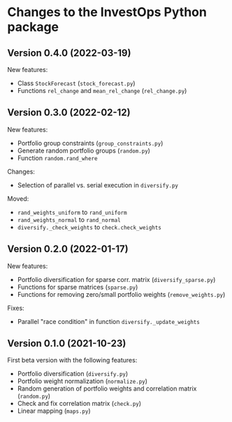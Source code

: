 # Changes to the InvestOps Python package

## Version 0.4.0 (2022-03-19)

New features:

- Class `StockForecast` (`stock_forecast.py`)
- Functions `rel_change` and `mean_rel_change` (`rel_change.py`)


## Version 0.3.0 (2022-02-12)

New features:

- Portfolio group constraints (`group_constraints.py`)
- Generate random portfolio groups (`random.py`)
- Function `random.rand_where`

Changes:

- Selection of parallel vs. serial execution in `diversify.py`

Moved:

- `rand_weights_uniform` to `rand_uniform`
- `rand_weights_normal` to `rand_normal`
- `diversify._check_weights` to `check.check_weights`


## Version 0.2.0 (2022-01-17)

New features:

- Portfolio diversification for sparse corr. matrix (`diversify_sparse.py`)
- Functions for sparse matrices (`sparse.py`)
- Functions for removing zero/small portfolio weights (`remove_weights.py`)

Fixes:

- Parallel "race condition" in function `diversify._update_weights`


## Version 0.1.0 (2021-10-23)

First beta version with the following features:

- Portfolio diversification (`diversify.py`)
- Portfolio weight normalization (`normalize.py`)
- Random generation of portfolio weights and correlation matrix (`random.py`)
- Check and fix correlation matrix (`check.py`)
- Linear mapping (`maps.py`)
